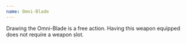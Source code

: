 ```yaml
---
name: Omni-Blade
---
```

Drawing the Omni-Blade is a free action. Having this weapon equipped does not require a weapon 
slot.